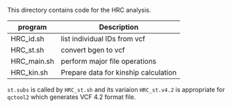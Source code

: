 This directory contains code for the HRC analysis.

program  | Description
----------|--------------------------------------
HRC_id.sh | list individual IDs from vcf
HRC_st.sh | convert bgen to vcf
HRC_main.sh | perform major file operations
HRC_kin.sh | Prepare data for kinship calculation

`st.subs` is called by `HRC_st.sh` and its variaion `HRC_st.v4.2` is appropriate for `qctool2` which generates VCF 4.2 format file.
